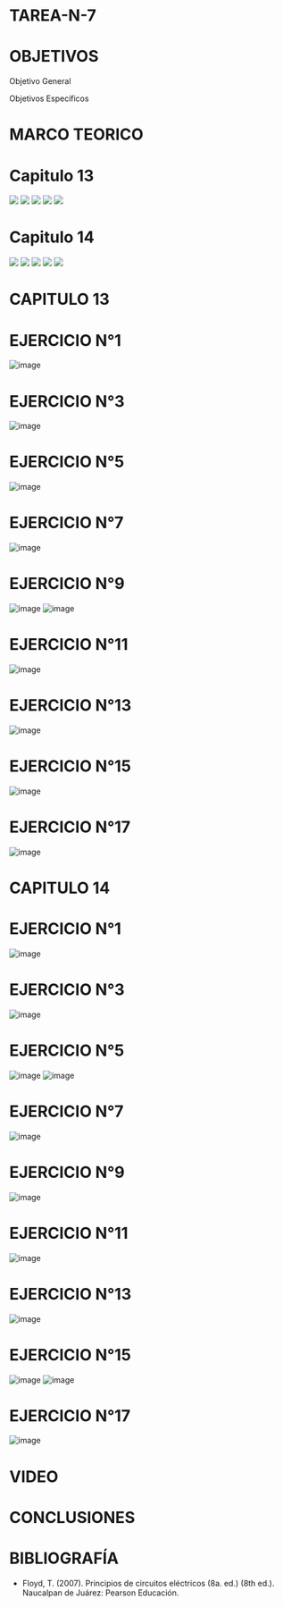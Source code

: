 # TAREA-N-7

# OBJETIVOS

Objetivo General

Objetivos Específicos

# MARCO TEORICO

# Capitulo 13

![](https://github.com/BENLLAMIN69/TAREA-N-7/blob/main/IMA/INDUCTOR.png)
![](https://github.com/BENLLAMIN69/TAREA-N-7/blob/main/IMA/TIPOS%20DE%20INDUCTORES.png)
![](https://github.com/BENLLAMIN69/TAREA-N-7/blob/main/IMA/png%20(17).png)
![](https://github.com/BENLLAMIN69/TAREA-N-7/blob/main/IMA/png%20(18).png)
![](https://github.com/BENLLAMIN69/TAREA-N-7/blob/main/IMA/png%20(19).png)

# Capitulo 14

![](https://github.com/BENLLAMIN69/TAREA-N-7/blob/main/IMA/png%20(20).png)
![](https://github.com/BENLLAMIN69/TAREA-N-7/blob/main/IMA/png%20(21).png)
![](https://github.com/BENLLAMIN69/TAREA-N-7/blob/main/IMA/png%20(22).png)
![](https://github.com/BENLLAMIN69/TAREA-N-7/blob/main/IMA/png%20(23).png)
![](https://github.com/BENLLAMIN69/TAREA-N-7/blob/main/IMA/png%20(24).png)

# CAPITULO 13
# EJERCICIO N°1

![image](https://user-images.githubusercontent.com/93899422/153526848-1f3df22b-2929-4bca-8d89-367f123ba855.png)

# EJERCICIO N°3

![image](https://user-images.githubusercontent.com/93899422/153526869-3f9e0352-985c-4596-b5e8-84241606d50d.png)

# EJERCICIO N°5

![image](https://user-images.githubusercontent.com/93899422/153526889-420445c5-081b-43b4-bab0-f64414282de1.png)

# EJERCICIO N°7

![image](https://user-images.githubusercontent.com/93899422/153526986-9bf7b25a-d689-4441-be51-50c3abaa2519.png)

# EJERCICIO N°9

![image](https://user-images.githubusercontent.com/93899422/153527029-9c7b1a99-7ce9-4291-91f7-863d3d043330.png)
![image](https://user-images.githubusercontent.com/93899422/153527043-b99e5489-a826-4018-8eda-f45a1d11cbb9.png)

# EJERCICIO N°11

![image](https://user-images.githubusercontent.com/93899422/153527064-4fe1ad26-34a8-4c37-b5da-bbae1b98ab58.png)

# EJERCICIO N°13

![image](https://user-images.githubusercontent.com/93899422/153527079-015f2608-5050-4296-9615-843076d036b0.png)

# EJERCICIO N°15

![image](https://user-images.githubusercontent.com/93899422/153527096-91385c53-109d-4e18-a441-4d1e6e9160a3.png)

# EJERCICIO N°17

![image](https://user-images.githubusercontent.com/93899422/153527127-eefe2f2a-b422-4887-b407-da6f0e9990bb.png)

# CAPITULO 14
# EJERCICIO N°1

![image](https://user-images.githubusercontent.com/93899422/153527149-c3c8f5c7-13bd-4110-8533-e94111637054.png)

# EJERCICIO N°3

![image](https://user-images.githubusercontent.com/93899422/153527165-40fb0667-2b3c-4bf9-bbd0-66dd2f11793f.png)

# EJERCICIO N°5

![image](https://user-images.githubusercontent.com/93899422/153527206-62abe216-202d-48a8-96f5-67211d57705a.png)
![image](https://user-images.githubusercontent.com/93899422/153527225-e284a66a-6974-4e38-8537-e6a3c012217c.png)

# EJERCICIO N°7

![image](https://user-images.githubusercontent.com/93899422/153527246-116e1b43-5d9b-417f-bdd6-78825a4338c2.png)

# EJERCICIO N°9

![image](https://user-images.githubusercontent.com/93899422/153527269-f08efa6f-fd4a-4f25-a747-b15659c597e7.png)

# EJERCICIO N°11

![image](https://user-images.githubusercontent.com/93899422/153527292-9090b9e8-3589-4d59-bb36-b5bcfa6d790f.png)

# EJERCICIO N°13

![image](https://user-images.githubusercontent.com/93899422/153527310-8619e0b1-e94b-4f4b-b28e-b1d6c5e7067a.png)

# EJERCICIO N°15

![image](https://user-images.githubusercontent.com/93899422/153527348-dd836f42-0cb7-48ab-b62a-3ca3d11a0937.png)
![image](https://user-images.githubusercontent.com/93899422/153527384-ff7a8b25-f628-49b1-8f9d-66a68dc842e7.png)

# EJERCICIO N°17

![image](https://user-images.githubusercontent.com/93899422/153527401-d732fa64-53e1-4bdc-9d36-c19b7bcb0061.png)

# VIDEO

# CONCLUSIONES

# BIBLIOGRAFÍA
- Floyd, T. (2007). Principios de circuitos eléctricos (8a. ed.) (8th ed.). Naucalpan de Juárez: Pearson Educación.
